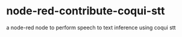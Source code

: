 # node-red-contribute-coqui-stt
a node-red node to perform speech to text inference using coqui stt
